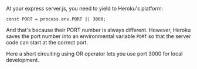 
At your express server.js, you need to yield to Heroku's platform:
```
const PORT = process.env.PORT || 3000;
```

And that's because their PORT number is always different. However, Heroku saves the port number into an environmental variable `PORT` so that the server code can start at the correct port.

Here a short circuiting using OR operator lets you use port 3000 for local development.